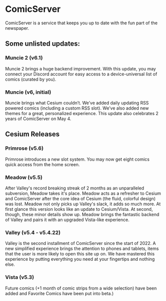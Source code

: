 # ComicServer
ComicServer is a service that keeps you up to date with the fun part of the newspaper.

## Some unlisted updates:

### Muncie 2 (v6.1)
Muncie 2 brings a huge backend improvement. With this update, you may connect your Discord account for easy access to a device-universal list of comics (curated by you).

### Muncie (v6, initial)
Muncie brings what Cesium couldn’t. We’ve added daily updating RSS powered comics (including a custom RSS slot). We’ve also added new themes for a great, personalized experience. This update also celebrates 2 years of ComicServer on May 4.

## Cesium Releases

### Primrose (v5.6)
Primrose introduces a new slot system. You may now get eight comics quick access from the home screen.

### Meadow (v5.5)
After Valley's record breaking streak of 2 months as an unparalleled subversion, Meadow takes it's place. Meadow acts as a refresher to Cesium and ComicServer after the core idea of Cesium (the fluid, colorful design) was lost. Meadow not only picks up Valley's slack, it adds so much more. At first glance this version looks like an update to Cesium/Vista. At second, though, these minor details show up. Meadow brings the fantastic backend of Valley and pairs it with an upgraded Vista-like experience.

### Valley (v5.4 - v5.4.22)
Valley is the second installment of ComicServer since the start of 2022. A new simplified experience brings the attention to phones and tablets, items that the user is more likely to open this site up on. We have mastered this experience by putting everything you need at your fingertips and nothing else.

### Vista (v5.3)
Future comics (+1 month of comic strips from a wide selection) have been added and Favorite Comics have been put into beta.)